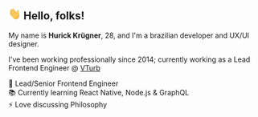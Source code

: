  ## <img src="https://raw.githubusercontent.com/hurick/hurick/master/assets/wave.gif" width="25px"> Hello, folks!

My name is **Hurick Krügner**, 28, and I'm a brazilian developer and UX/UI designer.  

I've been working professionally since 2014; currently working as a Lead Frontend Engineer @ [VTurb](https://vturb.com)

💼 Lead/Senior Frontend Engineer  
📚 Currently learning React Native, Node.js & GraphQL  
⚡ Love discussing Philosophy

